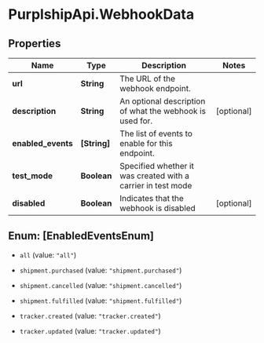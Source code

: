 # PurplshipApi.WebhookData

## Properties

Name | Type | Description | Notes
------------ | ------------- | ------------- | -------------
**url** | **String** | The URL of the webhook endpoint. | 
**description** | **String** | An optional description of what the webhook is used for. | [optional] 
**enabled_events** | **[String]** | The list of events to enable for this endpoint. | 
**test_mode** | **Boolean** | Specified whether it was created with a carrier in test mode | 
**disabled** | **Boolean** | Indicates that the webhook is disabled | [optional] 



## Enum: [EnabledEventsEnum]


* `all` (value: `"all"`)

* `shipment.purchased` (value: `"shipment.purchased"`)

* `shipment.cancelled` (value: `"shipment.cancelled"`)

* `shipment.fulfilled` (value: `"shipment.fulfilled"`)

* `tracker.created` (value: `"tracker.created"`)

* `tracker.updated` (value: `"tracker.updated"`)




